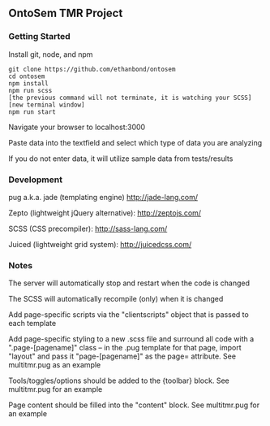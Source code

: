 ## OntoSem TMR Project

### Getting Started
Install git, node, and npm

```
git clone https://github.com/ethanbond/ontosem
cd ontosem
npm install
npm run scss
[the previous command will not terminate, it is watching your SCSS]
[new terminal window]
npm run start
```

Navigate your browser to localhost:3000

Paste data into the textfield and select which type of data you are analyzing

If you do not enter data, it will utilize sample data from tests/results



### Development
pug a.k.a. jade (templating engine) http://jade-lang.com/

Zepto (lightweight jQuery alternative): http://zeptojs.com/

SCSS (CSS precompiler): http://sass-lang.com/

Juiced (lightweight grid system): http://juicedcss.com/



### Notes
  The server will automatically stop and restart when the code is changed

  The SCSS will automatically recompile (only) when it is changed

  Add page-specific scripts via the "clientscripts" object that is passed to each template

  Add page-specific styling to a new .scss file and surround all code with a ".page-[pagename]" class – in the .pug template for that page, import "layout" and pass it "page-[pagename]" as the page= attribute. See multitmr.pug as an example

  Tools/toggles/options should be added to the {toolbar} block. See multitmr.pug for an example

  Page content should be filled into the "content" block. See multitmr.pug for an example
